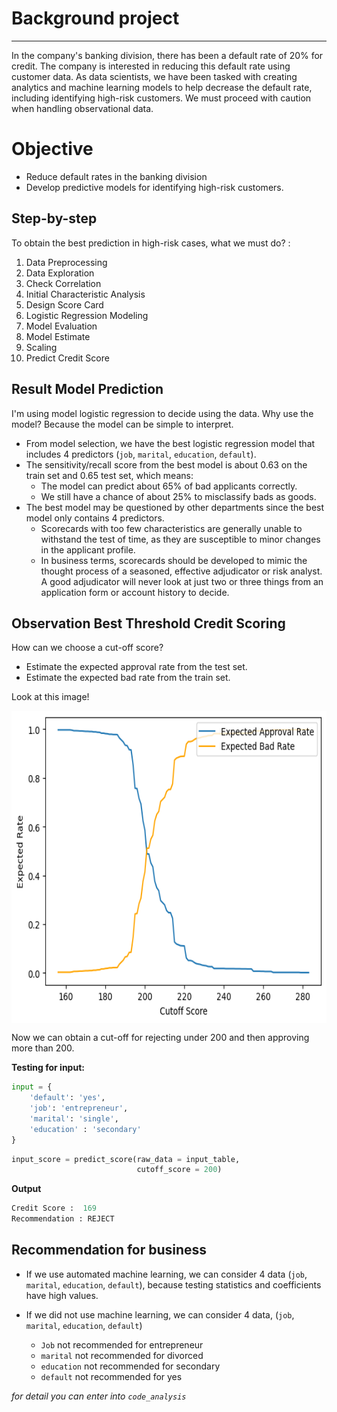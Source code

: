 # **Background project**
---

In the company's banking division, there has been a default rate of 20% for credit. The company is interested in reducing this default rate using customer data. 
As data scientists, we have been tasked with creating analytics and machine learning models to help decrease the default rate, 
including identifying high-risk customers. We must proceed with caution when handling observational data.

# **Objective**
- Reduce default rates in the banking division
- Develop predictive models for identifying high-risk customers.
  
## **Step-by-step**
To obtain the best prediction in high-risk cases, what we must do? :
1. Data Preprocessing
2. Data Exploration
3. Check Correlation
4. Initial Characteristic Analysis
5. Design Score Card
6. Logistic Regression Modeling
7. Model Evaluation
8. Model Estimate
9. Scaling
10. Predict Credit Score

## **Result Model Prediction**
I'm using model logistic regression to decide using the data. Why use the model? Because the model can be simple to interpret.

- From model selection, we have the best logistic regression model that includes 4 predictors (`job`, `marital`, `education`, `default`).
- The sensitivity/recall score from the best model is about 0.63 on the train set and 0.65 test set, which means:
  - The model can predict about 65% of bad applicants correctly.
  - We still have a chance of about 25% to misclassify bads as goods.
- The best model may be questioned by other departments since the best model only contains 4 predictors.
  - Scorecards with too few characteristics are generally unable to withstand the test of time, as they are susceptible to minor changes in the applicant profile.
  - In business terms, scorecards should be developed to mimic the thought process of a seasoned, effective adjudicator or risk analyst. A good adjudicator will never look at just two or three things from an application form or account history to decide.


## **Observation Best Threshold Credit Scoring**
How can we choose a cut-off score?
- Estimate the expected approval rate from the test set.
- Estimate the expected bad rate from the train set.

Look at this image!

<img align="center" src="image/setting_cutoff.png" width="650" height="500" />

Now we can obtain a cut-off for rejecting under 200 and then approving more than 200.

**Testing for input:**
```python
input = {
    'default': 'yes',
    'job': 'entrepreneur',
    'marital': 'single',
    'education' : 'secondary'
}
```

```python
input_score = predict_score(raw_data = input_table,
                            cutoff_score = 200)
```

**Output**
```python
Credit Score :  169
Recommendation : REJECT
```

## Recommendation for business
- If we use automated machine learning, we can consider 4 data (`job`, `marital`, `education`, `default`), because testing statistics and coefficients have high values.

- If we did not use machine learning, we can consider 4 data, (`job`, `marital`, `education`, `default`)
  - `Job` not recommended for entrepreneur
  - `marital` not recommended for divorced
  - `education` not recommended for secondary
  - `default` not recommended for yes
    
*for detail you can enter into `code_analysis`*


